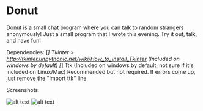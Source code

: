 Donut
=====

Donut is a small chat program where you can talk to random strangers anonymously!
Just a small program that I wrote this evening. Try it out, talk, and have fun!

Dependencies:
[*] Tkinter > http://tkinter.unpythonic.net/wiki/How_to_install_Tkinter (Included on windows by default)
[*] Ttk (Included on windows by default, not sure if it's included on Linux/Mac) Recommended but not required. If errors come up, just remove the "import ttk" line

Screenshots:

![alt text](http://i.imgur.com/pzzM7XU.png)
![alt text](http://i.imgur.com/cLKi1pZ.png)

